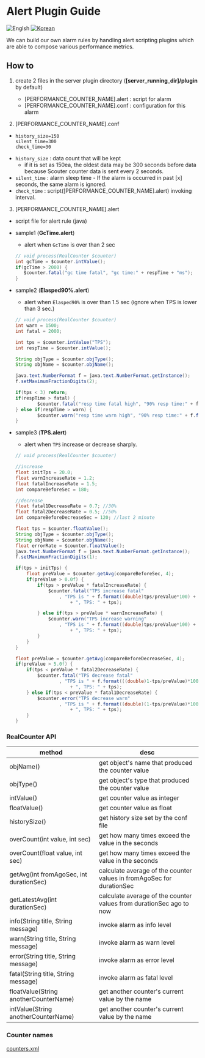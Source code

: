 ﻿# Alert Plugin Guide
![Englsh](https://img.shields.io/badge/language-English-orange.svg) [![Korean](https://img.shields.io/badge/language-Korean-blue.svg)](Alert-Plugin-Guide_kr.md)

We can build our own alarm rules by handling alert scripting plugins which are able to compose various performance metrics.   

## How to
 1. create 2 files in the server plugin directory (**[server_running_dir]/plugin** by default)
    * [PERFORMANCE_COUNTER_NAME].alert : script for alarm
    * [PERFORMANCE_COUNTER_NAME].conf : configuration for this alarm
 
 2. [PERFORMANCE_COUNTER_NAME].conf
   * ```properties
     history_size=150
     silent_time=300
     check_time=30
     ```
   * ```history_size``` : data count that will be kept
     * if it is set as 150ea, the oldest data may be 300 seconds before data because Scouter counter data is sent every 2 seconds.
   * ```silent_time``` : alarm sleep time - If the alarm is occurred in past [x] seconds, the same alarm is ignored.
   * ```check_time``` : script([PERFORMANCE_COUNTER_NAME].alert) invoking interval.
   
 3. [PERFORMANCE_COUNTER_NAME].alert
   * script file for alert rule (java)
   
   * sample1 (**GcTime.alert**)
     * alert when ```GcTime``` is over than 2 sec
      ```java
      // void process(RealCounter $counter)
      int gcTime = $counter.intValue();
      if(gcTime > 2000) {
         $counter.fatal("gc time fatal", "gc time:" + respTime + "ms");
      }
      ```
   
   * sample2 (**Elasped90%.alert**)
     * alert when ```Elasped90%``` is over than 1.5 sec (ignore when TPS is lower than 3 sec.)
      ```java
      // void process(RealCounter $counter)
      int warn = 1500;
      int fatal = 2000;
      
      int tps = $counter.intValue("TPS");
      int respTime = $counter.intValue();
      
      String objType = $counter.objType();
      String objName = $counter.objName();
      
      java.text.NumberFormat f = java.text.NumberFormat.getInstance();
      f.setMaximumFractionDigits(2);
      
      if(tps < 3) return;
      if(respTime > fatal) {
              $counter.fatal("resp time fatal high", "90% resp time:" + f.format((long)respTime) + "ms, tps:" + tps);
      } else if(respTime > warn) {
              $counter.warn("resp time warn high", "90% resp time:" + f.format((long)respTime) + "ms, tps:" + tps);
      }
      ```
      
   * sample3 (**TPS.alert**)
     * alert when ```TPS``` increase or decrease sharply. 
      ```java
      // void process(RealCounter $counter)
      
      //increase 
      float initTps = 20.0;
      float warnIncreaseRate = 1.2;
      float fatalIncreaseRate = 1.5;
      int compareBeforeSec = 180;
      
      //decrease
      float fatal1DecreaseRate = 0.7; //30% 
      float fatal2DecreaseRate = 0.5; //50% 
      int compareBeforeDecreaseSec = 120; //last 2 minute
      
      float tps = $counter.floatValue();
      String objType = $counter.objType();
      String objName = $counter.objName();
      float errorRate = $counter.floatValue();
      java.text.NumberFormat f = java.text.NumberFormat.getInstance();
      f.setMaximumFractionDigits(1);
      
      if(tps > initTps) {
          float preValue = $counter.getAvg(compareBeforeSec, 4);
          if(preValue > 0.0f) {
              if(tps > preValue * fatalIncreaseRate) {
                  $counter.fatal("TPS increase fatal"
                      , "TPS is " + f.format((double)tps/preValue*100) + "% higher than " + compareBeforeSec + "sec ago"
                          + ", TPS: " + tps);
      
              } else if(tps > preValue * warnIncreaseRate) {
                  $counter.warn("TPS increase warning"
                      , "TPS is " + f.format((double)tps/preValue*100) + "% higher than " + compareBeforeSec + "sec ago"
                          + ", TPS: " + tps);
              }
          }
      }
      
      float preValue = $counter.getAvg(compareBeforeDecreaseSec, 4);
      if(preValue > 5.0f) {
          if(tps < preValue * fatal2DecreaseRate) {
              $counter.fatal("TPS decrease fatal"
                      , "TPS is " + f.format(((double)1-tps/preValue)*100) + "% lower than " + compareBeforeDecreaseSec + "sec ago"
                          + ", TPS: " + tps);
          } else if(tps < preValue * fatal1DecreaseRate) {
              $counter.error("TPS decrease warn"
                      , "TPS is " + f.format((double)(1-tps/preValue)*100) + "% lower than " + compareBeforeDecreaseSec + "sec ago"
                          + ", TPS: " + tps);
          }
      }
      ```      
      
### RealCounter API 
| method | desc |
| ------------ | ---------- |
| objName()                                  | get object's name that produced the counter value   | 
| objType()                                  | get object's type that produced the counter value   |
| intValue()                                 | get counter value as integer   |
| floatValue()                               | get counter value as float   |
| historySize()                              | get history size set by the conf file   |
| overCount(int value, int sec)              | get how many times exceed the value in the seconds   |
| overCount(float value, int sec)            | get how many times exceed the value in the seconds   |
| getAvg(int fromAgoSec, int durationSec)    | calculate average of the counter values in fromAgoSec for durationSec   |
| getLatestAvg(int durationSec)              | calculate average of the counter values from durationSec ago to now   |
| info(String title, String message)         | invoke alarm as info level   |
| warn(String title, String message)         | invoke alarm as warn level   |
| error(String title, String message)        | invoke alarm as error level   |
| fatal(String title, String message)        | invoke alarm as fatal level   |
| floatValue(String anotherCounterName)      | get another counter's current value by the name   |
| intValue(String anotherCounterName)        | get another counter's current value by the name   |

### Counter names
[counters.xml](https://github.com/scouter-project/scouter/blob/fe74bdb73a34be2f390f8476991d59a5de6ea204/scouter.common/src/main/resources/scouter/lang/counters/counters.xml)

